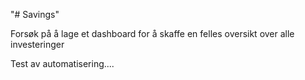 "# Savings"

Forsøk på å lage et dashboard for å skaffe en felles oversikt over alle investeringer

Test av automatisering....
